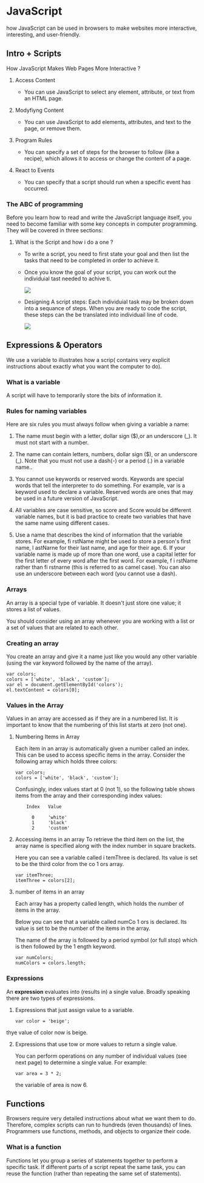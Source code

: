 # JavaScript 

how JavaScript can be used
in browsers to make websites more interactive,
interesting, and user-friendly.

## Intro + Scripts

How JavaScript Makes Web Pages More Interactive ?

1. Access Content 
    - You can use JavaScript to select any
element, attribute, or text from an
HTML page.

2. Modyfiyng Content
    - You can use JavaScript to add
elements, attributes, and text to the
page, or remove them.

3. Program Rules 
    - You can specify a set of steps for
the browser to follow (like a recipe),
which allows it to access or change the
content of a page.

4. React to Events 

    - You can specify that a script should run
when a specific event has occurred.

### The ABC of programming 

Before you learn how to read and write the JavaScript
language itself, you need to become familiar with some key
concepts in computer programming. They will be covered in
three sections:

1. What is the Script and how i do a one ? 
    - To write a script, you need to first
    state your goal and then list the
    tasks that need to be completed in
    order to achieve it.

    - Once you know the goal of your script, you can work out the individuial tast needed to achive ti.

        ![](img/flowchart.PNG)

    - Designing A script steps: 
    Each individuial task may be broken down into a sequance of steps. When you are ready to code the script, these steps can the be translated into individuail line of code.

        ![](img/steps.PNG)
    
## Expressions & Operators

We use a variable to illustrates
how a scrip( contains very explicit instructions about
exactly what you want the computer to do).

### What is a variable 
A script will have to temporarily
store the bits of information it.

### Rules for naming variables 

Here are six rules you must always follow when giving a variable a name:

1. The name must begin with
a letter, dollar sign ($),or an
underscore (_). It must not start
with a number.

2. The name can contain letters,
numbers, dollar sign ($), or an
underscore (_). Note that you
must not use a dash(-) or a
period (.) in a variable name..

3. You cannot use keywords or
reserved words. Keywords
are special words that tell the
interpreter to do something. For
example, var is a keyword used
to declare a variable. Reserved
words are ones that may be used
in a future version of JavaScript. 


4. All variables are case sensitive,
so score and Score would be
different variable names, but
it is bad practice to create two
variables that have the same
name using different cases.  

5. Use a name that describes the
kind of information that the
variable stores. For example,
fi rstName might be used to
store a person's first name,
l astNarne for their last name,
and age for their age.  6. If your variable name is made
up of more than one word, use a
capital letter for the first letter of
every word after the first word.
For example, f i rstName rather
than fi rstnarne (this is referred
to as camel case). You can also
use an underscore between each
word (you cannot use a dash).  

### Arrays 

An array is a special type of variable. It doesn't
just store one value; it stores a list of values. 

You should consider using an
array whenever you are working
with a list or a set of values that
are related to each other.

### Creating an array 

You create an array and give it
a name just like you would any
other variable (using the var
keyword followed by the name of
the array). 

    var colors;
    colors = ['white', 'black', 'custom'];
    var el = document.getElementById('colors');
    el.textContent = colors[0];

### Values in the Array 

Values in an array are accessed as if they are in
a numbered list. It is important to know that the
numbering of this list starts at zero (not one). 

1. Numbering Items in Array 

    Each item in an array is
    automatically given a number
    called an index. This can be used
    to access specific items in the
    array. Consider the following
    array which holds three colors:
    ```
    var colors;
    colors = ['white', 'black', 'custom'];
    ```
    Confusingly, index values start at
0 (not 1), so the following table
shows items from the array and
their corresponding index values:
    ```
        Index   Value

          0     'white'
          1     'black'
          2     'custom'
    ```
2. Accessing items in an array
    To retrieve the third item on the
    list, the array name is specified
    along with the index number in
    square brackets.

    Here you can see a variable
    called i temThree is declared.
    Its value is set to be the third
    color from the co 1 ors array. 
    ```
    var itemThree;
    itemThree = colors[2];
    ```
3. number of items in an array 

    Each array has a property called
    length, which holds the number
    of items in the array. 

    Below you can see that a variable
    called numCo 1 ors is declared. Its
    value is set to be the number of
    the items in the array.

    The name of the array is
    followed by a period symbol (or
    full stop) which is then followed
    by the 1 ength keyword.
    ```
    var numColors; 
    numColors = colors.length;
    ```

### Expressions 

An **expression** evaluates into (results in) a single value. Broadly speaking
there are two types of expressions. 

1. Expressions that just assign value to a variable.

    ```
    var color = 'beige';
    ```
thye value of color now is beige. 

2. Expressions that use tow or more values to return a single value. 

    You can perform operations on any number of
    individual values (see next page) to determine a
    single value. For example:

    ```
    var area = 3 * 2;
    ```
    the variable of area is now 6. 


## Functions 

Browsers require very detailed instructions about what
we want them to do. Therefore, complex scripts can run
to hundreds (even thousands) of lines. Programmers use
functions, methods, and objects to organize their code. 

### What is a function 

Functions let you group a series of statements together to perform a
specific task. If different parts of a script repeat the same task, you can
reuse the function (rather than repeating the same set of statements).






